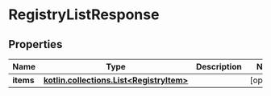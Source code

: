 
# RegistryListResponse

## Properties
| Name | Type | Description | Notes |
| ------------ | ------------- | ------------- | ------------- |
| **items** | [**kotlin.collections.List&lt;RegistryItem&gt;**](RegistryItem.md) |  |  [optional] |
